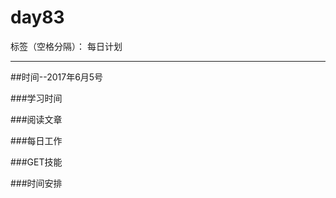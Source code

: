 # day83

标签（空格分隔）： 每日计划

---
##时间--2017年6月5号

###学习时间<br>


###阅读文章<br>


###每日工作<br>


###GET技能


###时间安排


